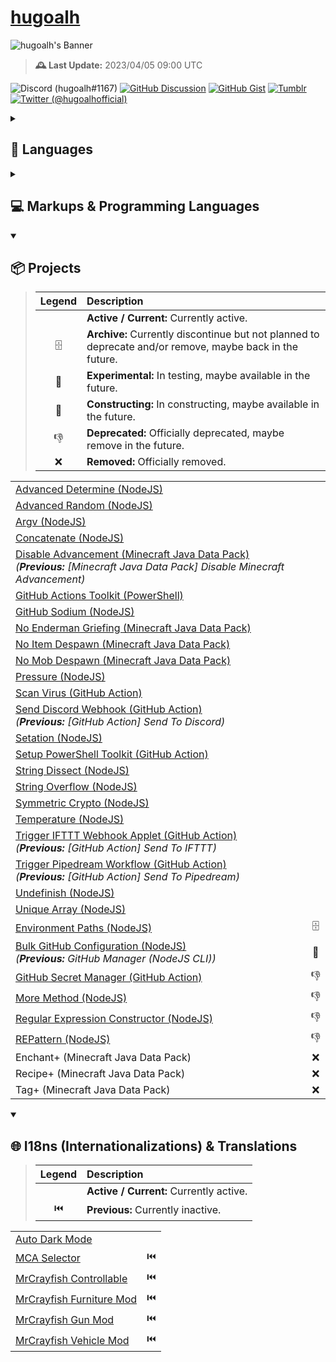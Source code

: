 # [hugoalh](https://github.com/hugoalh)

![hugoalh's Banner](https://i.imgur.com/d7CW6xWh.png)

> **🕰️ Last Update:** 2023/04/05 09:00 UTC

![Discord (hugoalh#1167)](https://img.shields.io/badge/Discord%20%28hugoalh%231167%29-5865F2?logo=discord&logoColor=ffffff&style=flat-square "Discord (hugoalh#1167)")
[![GitHub Discussion](https://img.shields.io/badge/GitHub%20Discussion-181717?logo=github&logoColor=ffffff&style=flat-square "GitHub Discussion")](https://github.com/hugoalh/hugoalh/discussions)
[![GitHub Gist](https://img.shields.io/badge/GitHub%20Gist-181717?logo=github&logoColor=ffffff&style=flat-square "GitHub Gist")](https://gist.github.com/hugoalh)
[![Tumblr](https://img.shields.io/badge/Tumblr-36465D?logo=tumblr&logoColor=ffffff&style=flat-square "Tumblr")](https://hugoalh.tumblr.com)
[![Twitter (@hugoalhofficial)](https://img.shields.io/badge/Twitter%20%28@hugoalhofficial%29-1DA1F2?logo=twitter&logoColor=ffffff&style=flat-square "Twitter (@hugoalhofficial)")](https://twitter.com/hugoalhofficial)

<details>
<summary><h2>💬 Languages</h2></summary>

- Cantonese (粵語 / 廣東話) - Hong Kong
- Cantonese (粵語 / 廣東話) - Macau
- Cantonese (粵語 / 廣東話) - Traditional (正體 / 繁體)
- Chinese (漢語 / 中文) - Hong Kong
- Chinese (漢語 / 中文) - Macau
- Chinese (漢語 / 中文) - Republic of China (Taiwan)
- Chinese (漢語 / 中文) - Traditional (正體 / 繁體)
- English - Hong Kong
- English - Macau
- English - United Kingdom
- English - United States

</details>
<details>
<summary><h2>💻 Markups & Programming Languages</h2></summary>

> | **Legend** | **Description** |
> |:-:|:--|
> | ✔ | Known. |
> | 📖 | Learning. |

|  |  |
|:--|:-:|
| CSS (Cascading Style Sheets) | ✔ |
| CSV (Comma Separated Values) | ✔ |
| HTML (HyperText Markup Language) | ✔ |
| JavaScript - Browsers | ✔ |
| JavaScript - Deno | ✔ |
| JavaScript - NodeJS | ✔ |
| JSON (JavaScript Object Notation) | ✔ |
| JSON5 (JavaScript Object Notation for Humans) | ✔ |
| JSONC (JavaScript Object Notation with Comments) | ✔ |
| MCFunction (Minecraft Function) | ✔ |
| ModernScript | ✔ |
| PowerShell | ✔ |
| SVG (Scalable Vector Graphics) | ✔ |
| TOML (Tom's Obvious, Minimal Language) | ✔ |
| TSV (Tab Separated Values) | ✔ |
| TypeScript - Deno | ✔ |
| TypeScript - NodeJS | ✔ |
| YAML / YML (YAML Ain't Markup Language) | ✔ |
| .NET | 📖 |
| Bash | 📖 |
| BASIC (Beginner's All-purpose Symbolic Instruction Code) | 📖 |
| C# | 📖 |
| CSON (CoffeeScript Object Notation) | 📖 |
| Docker | 📖 |
| Go | 📖 |
| Perl | 📖 |
| Python | 📖 |
| Raku (Perl 6) | 📖 |
| V | 📖 |
| YARA (Yet Another Ridiculous Acronym) | 📖 |

</details>
<details open>
<summary><h2>📦 Projects</h2></summary>

> | **Legend** | **Description** |
> |:-:|:--|
> |  | **Active / Current:** Currently active. |
> | 🗄 | **Archive:** Currently discontinue but not planned to deprecate and/or remove, maybe back in the future. |
> | 🧪 | **Experimental:** In testing, maybe available in the future. |
> | 🚧 | **Constructing:** In constructing, maybe available in the future. |
> | 👎 | **Deprecated:** Officially deprecated, maybe remove in the future. |
> | ❌ | **Removed:** Officially removed. |

|  |  |
|:--|:-:|
| [Advanced Determine (NodeJS)](https://github.com/hugoalh-studio/advanced-determine-nodejs) |  |
| [Advanced Random (NodeJS)](https://github.com/hugoalh-studio/advanced-random-nodejs) |  |
| [Argv (NodeJS)](https://github.com/hugoalh-studio/argv-nodejs) |  |
| [Concatenate (NodeJS)](https://github.com/hugoalh-studio/concatenate-nodejs) |  |
| [Disable Advancement (Minecraft Java Data Pack)](https://github.com/hugoalh/disable-advancement-mcjdp) <br />*(**Previous:** \[Minecraft Java Data Pack\] Disable Minecraft Advancement)* |  |
| [GitHub Actions Toolkit (PowerShell)](https://github.com/hugoalh-studio/ghactions-toolkit-powershell) |  |
| [GitHub Sodium (NodeJS)](https://github.com/hugoalh-studio/github-sodium-nodejs) |  |
| [No Enderman Griefing (Minecraft Java Data Pack)](https://github.com/hugoalh/no-enderman-griefing-mcjdp) |  |
| [No Item Despawn (Minecraft Java Data Pack)](https://github.com/hugoalh/no-item-despawn-mcjdp) |  |
| [No Mob Despawn (Minecraft Java Data Pack)](https://github.com/hugoalh/no-mob-despawn-mcjdp) |  |
| [Pressure (NodeJS)](https://github.com/hugoalh-studio/pressure-nodejs) |  |
| [Scan Virus (GitHub Action)](https://github.com/hugoalh/scan-virus-ghaction) |  |
| [Send Discord Webhook (GitHub Action)](https://github.com/hugoalh/send-discord-webhook-ghaction) <br />*(**Previous:** \[GitHub Action\] Send To Discord)* |  |
| [Setation (NodeJS)](https://github.com/hugoalh-studio/setation-nodejs) |  |
| [Setup PowerShell Toolkit (GitHub Action)](https://github.com/hugoalh-studio/setup-powershell-toolkit-ghaction) |  |
| [String Dissect (NodeJS)](https://github.com/hugoalh-studio/string-dissect-nodejs) |  |
| [String Overflow (NodeJS)](https://github.com/hugoalh-studio/string-overflow-nodejs) |  |
| [Symmetric Crypto (NodeJS)](https://github.com/hugoalh-studio/symmetric-crypto-nodejs) |  |
| [Temperature (NodeJS)](https://github.com/hugoalh-studio/temperature-nodejs) |  |
| [Trigger IFTTT Webhook Applet (GitHub Action)](https://github.com/hugoalh/trigger-ifttt-webhook-applet-ghaction) <br />*(**Previous:** \[GitHub Action\] Send To IFTTT)* |  |
| [Trigger Pipedream Workflow (GitHub Action)](https://github.com/hugoalh/trigger-pipedream-workflow-ghaction) <br />*(**Previous:** \[GitHub Action\] Send To Pipedream)* |  |
| [Undefinish (NodeJS)](https://github.com/hugoalh-studio/undefinish-nodejs) |  |
| [Unique Array (NodeJS)](https://github.com/hugoalh-studio/unique-array-nodejs) |  |
| [Environment Paths (NodeJS)](https://github.com/hugoalh-studio/environment-paths-nodejs) | 🗄 |
| [Bulk GitHub Configuration (NodeJS)](https://github.com/hugoalh-studio/bulk-github-configuration-nodejs) <br />*(**Previous:** GitHub Manager (NodeJS CLI))* | 🚧 |
| [GitHub Secret Manager (GitHub Action)](https://github.com/hugoalh/github-secret-manager-ghaction) | 👎 |
| [More Method (NodeJS)](https://github.com/hugoalh-studio/more-method-nodejs) | 👎 |
| [Regular Expression Constructor (NodeJS)](https://github.com/hugoalh-studio/regular-expression-constructor-nodejs) | 👎 |
| [REPattern (NodeJS)](https://github.com/hugoalh-studio/repattern-nodejs) | 👎 |
| Enchant+ (Minecraft Java Data Pack) | ❌ |
| Recipe+ (Minecraft Java Data Pack) | ❌ |
| Tag+ (Minecraft Java Data Pack) | ❌ |

</details>

<details open>
<summary><h2>🌐 I18ns (Internationalizations) & Translations</h2></summary>

> | **Legend** | **Description** |
> |:-:|:--|
> |  | **Active / Current:** Currently active. |
> | ⏮️ | **Previous:** Currently inactive. |

|  |  |
|:--|:-:|
| [Auto Dark Mode](https://github.com/AutoDarkMode/Windows-Auto-Night-Mode) |  |
| [MCA Selector](https://github.com/Querz/mcaselector) | ⏮️ |
| [MrCrayfish Controllable](https://github.com/MrCrayfish/Controllable) | ⏮️ |
| [MrCrayfish Furniture Mod](https://github.com/MrCrayfish/MrCrayfishFurnitureMod) | ⏮️ |
| [MrCrayfish Gun Mod](https://github.com/MrCrayfish/MrCrayfishGunMod) | ⏮️ |
| [MrCrayfish Vehicle Mod](https://github.com/MrCrayfish/MrCrayfishVehicleMod) | ⏮️ |
